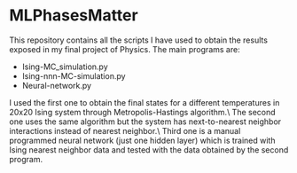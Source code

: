 # MLPhasesMatter
This repository contains all the scripts I have used to obtain the results exposed in my final project of Physics.
The main programs are: 
  * Ising-MC_simulation.py
  * Ising-nnn-MC-simulation.py
  * Neural-network.py
  
I used the first one to obtain the final states for a different temperatures in 20x20 Ising system through Metropolis-Hastings algorithm.\\
The second one uses the same algorithm but the system has next-to-nearest neighbor interactions instead of nearest neighbor.\\
Third one is a manual programmed neural network (just one hidden layer) which is trained with Ising nearest neighbor data and tested with the data obtained by the second program.
